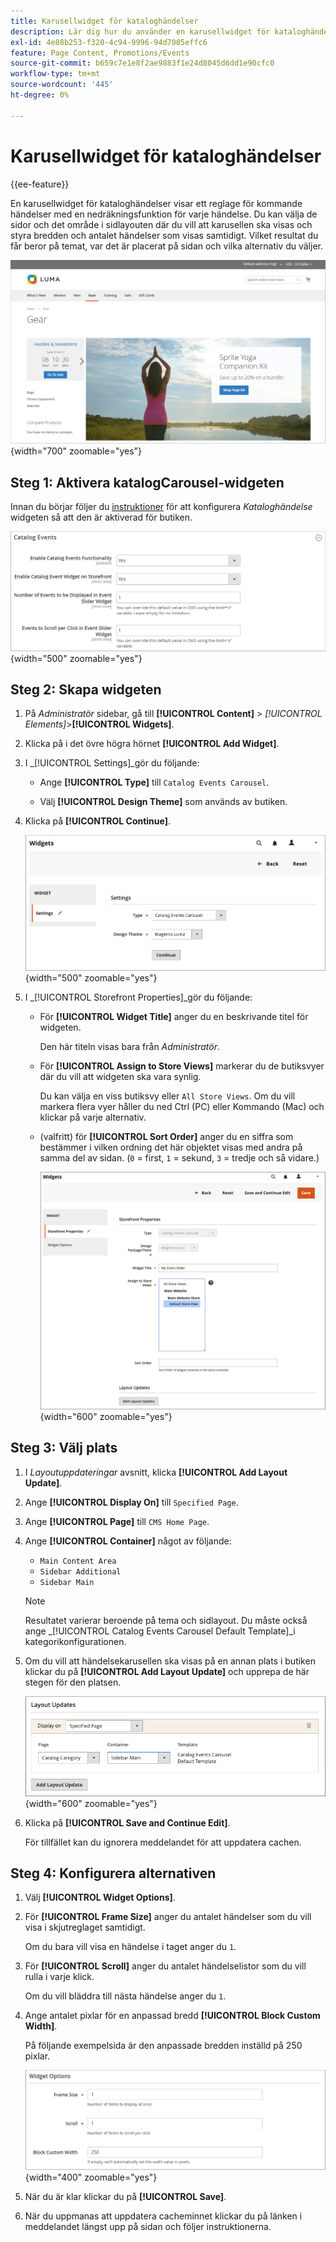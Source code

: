 ```yaml
---
title: Karusellwidget för kataloghändelser
description: Lär dig hur du använder en karusellwidget för kataloghändelser för att visa ett reglage för kommande händelser på en sida.
exl-id: 4e88b253-f320-4c94-9996-94d7005effc6
feature: Page Content, Promotions/Events
source-git-commit: b659c7e1e8f2ae9883f1e24d8045d6dd1e90cfc0
workflow-type: tm+mt
source-wordcount: '445'
ht-degree: 0%

---
```


# Karusellwidget för kataloghändelser

{{ee-feature}}

En karusellwidget för kataloghändelser visar ett reglage för kommande händelser med en nedräkningsfunktion för varje händelse. Du kan välja de sidor och det område i sidlayouten där du vill att karusellen ska visas och styra bredden och antalet händelser som visas samtidigt. Vilket resultat du får beror på temat, var det är placerat på sidan och vilka alternativ du väljer.

![Händelsekarusell i det vänstra sidofältet](./assets/storefront-event-carousel-sidebar-gear.png){width="700" zoomable="yes"}

## Steg 1: Aktivera katalogCarousel-widgeten

Innan du börjar följer du [instruktioner](../merchandising-promotions/event-configure.md) för att konfigurera _Kataloghändelse_ widgeten så att den är aktiverad för butiken.

![Kataloghändelsekonfiguration](./assets/config-catalog-catalog-events-1.png){width="500" zoomable="yes"}

## Steg 2: Skapa widgeten

1. På _Administratör_ sidebar, gå till **[!UICONTROL Content]** > _[!UICONTROL Elements]_>**[!UICONTROL Widgets]**.

1. Klicka på i det övre högra hörnet **[!UICONTROL Add Widget]**.

1. I _[!UICONTROL Settings]_gör du följande:

   - Ange **[!UICONTROL Type]** till `Catalog Events Carousel`.

   - Välj **[!UICONTROL Design Theme]** som används av butiken.

1. Klicka på **[!UICONTROL Continue]**.

   ![Widgetinställningar för en händelselyssel](./assets/widget-event-carousel-settings.png){width="500" zoomable="yes"}

1. I _[!UICONTROL Storefront Properties]_gör du följande:

   - För **[!UICONTROL Widget Title]** anger du en beskrivande titel för widgeten.

     Den här titeln visas bara från _Administratör_.

   - För **[!UICONTROL Assign to Store Views]** markerar du de butiksvyer där du vill att widgeten ska vara synlig.

     Du kan välja en viss butiksvy eller `All Store Views`. Om du vill markera flera vyer håller du ned Ctrl (PC) eller Kommando (Mac) och klickar på varje alternativ.

   - (valfritt) för **[!UICONTROL Sort Order]** anger du en siffra som bestämmer i vilken ordning det här objektet visas med andra på samma del av sidan. (`0` = first, `1` = sekund, `3` = tredje och så vidare.)

     ![Egenskaper för Widget storeFront](./assets/widget-event-carousel-storefront-properties.png){width="600" zoomable="yes"}

## Steg 3: Välj plats

1. I _Layoutuppdateringar_ avsnitt, klicka **[!UICONTROL Add Layout Update]**.

1. Ange **[!UICONTROL Display On]** till `Specified Page`.

1. Ange **[!UICONTROL Page]** till `CMS Home Page`.

1. Ange **[!UICONTROL Container]** något av följande:

   - `Main Content Area`
   - `Sidebar Additional`
   - `Sidebar Main`

   >[!NOTE]
   >
   >Resultatet varierar beroende på tema och sidlayout. Du måste också ange _[!UICONTROL Catalog Events Carousel Default Template]_i kategorikonfigurationen.

1. Om du vill att händelsekarusellen ska visas på en annan plats i butiken klickar du på **[!UICONTROL Add Layout Update]** och upprepa de här stegen för den platsen.

   ![Layoutuppdateringar](./assets/widget-event-carousel-layout-updates-catalog-category-sidebar.png){width="600" zoomable="yes"}

1. Klicka på **[!UICONTROL Save and Continue Edit]**.

   För tillfället kan du ignorera meddelandet för att uppdatera cachen.

## Steg 4: Konfigurera alternativen

1. Välj **[!UICONTROL Widget Options]**.

1. För **[!UICONTROL Frame Size]** anger du antalet händelser som du vill visa i skjutreglaget samtidigt.

   Om du bara vill visa en händelse i taget anger du `1`.

1. För **[!UICONTROL Scroll]** anger du antalet händelselistor som du vill rulla i varje klick.

   Om du vill bläddra till nästa händelse anger du `1`.

1. Ange antalet pixlar för en anpassad bredd **[!UICONTROL Block Custom Width]**.

   På följande exempelsida är den anpassade bredden inställd på 250 pixlar.

   ![Alternativ för anpassad breddwidget](./assets/widget-options-custom-width.png){width="400" zoomable="yes"}

1. När du är klar klickar du på **[!UICONTROL Save]**.

1. När du uppmanas att uppdatera cacheminnet klickar du på länken i meddelandet längst upp på sidan och följer instruktionerna.
